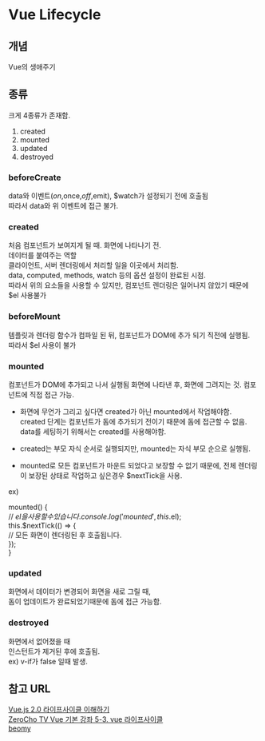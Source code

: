 # Vue Lifecycle


## 개념
Vue의 생애주기

## 종류
크게 4종류가 존재함.  

1. created 
2. mounted
3. updated
4. destroyed

### beforeCreate  
data와 이벤트($on,$once,$off,$emit), $watch가 설정되기 전에 호출됨  
따라서 data와 위 이벤트에 접근 불가.  

### created  
처음 컴포넌트가 보여지게 될 때.  화면에 나타나기 전.   
데이터를 붙여주는 역할  
클라이언트, 서버 렌더링에서 처리할 일을 이곳에서 처리함.  
data, computed, methods, watch 등의 옵션 설정이 완료된 시점.  
따라서 위의 요소들을 사용할 수 있지만, 컴포넌트 렌더링은 일어나지 않았기 때문에 $el 사용불가  

### beforeMount
템플릿과 렌더링 함수가 컴파일 된 뒤, 컴포넌트가 DOM에 추가 되기 직전에 실행됨.  
따라서 $el 사용이 불가

### mounted  
컴포넌트가 DOM에 추가되고 나서 실행됨
화면에 나타낸 후, 화면에 그려지는 것. 
컴포넌트에 직접 접근 가능.  

* 화면에 무언가 그리고 싶다면 created가 아닌 mounted에서 작업해야함.  
created 단계는 컴포넌트가 돔에 추가되기 전이기 때문에 돔에 접근할 수 없음.  
data를 세팅하기 위해서는 created를 사용해야함.  

* created는 부모 자식 순서로 실행되지만, mounted는 자식 부모 순으로 실행됨.  

* mounted로 모든 컴포넌트가 마운트 되었다고 보장할 수 없기 때문에, 전체 렌더링이 보장된 상태로 작업하고 싶은경우
$nextTick을 사용.  

ex)     

mounted() {  
    // $el 을 사용할 수 있습니다.  
   console.log('mounted',this.$el);  
    this.$nextTick(() => {  
      // 모든 화면이 렌더링된 후 호출됩니다.  
    });  
  }


### updated  
화면에서 데이터가 변경되어 화면을 새로 그릴 때,  
돔이 업데이트가 완료되었기때문에 돔에 접근 가능함.  

### destroyed  
화면에서 없어졌을 때  
인스턴트가 제거된 후에 호출됨.  
ex) v-if가 false 일때 발생.  



## 참고 URL

[Vue.js 2.0 라이프사이클 이해하기](https://medium.com/witinweb/vue-js-%EB%9D%BC%EC%9D%B4%ED%94%84%EC%82%AC%EC%9D%B4%ED%81%B4-%EC%9D%B4%ED%95%B4%ED%95%98%EA%B8%B0-7780cdd97dd4)  
[ZeroCho TV Vue 기본 강좌 5-3. vue 라이프사이클](https://www.youtube.com/watch?v=4eiqU19ckNw&list=PLcqDmjxt30RsdnPeU0ogHFMoggSQ_d7ao&index=22)    
[beomy](https://beomy.tistory.com/47)
